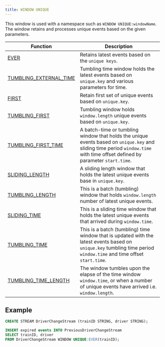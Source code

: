 ```yaml
---
title: WINDOW UNIQUE
---
```


This window is used with a namespace such as `WINDOW UNIQUE:windowName`. The window retains and processes unique events based on the given parameters.

| Function         | Description                 |
|-----------------------|------------------------------------------------------------|
| [EVER](ever.md)      | Retains latest events based on the `unique keys`.     |
| [TUMBLING_EXTERNAL_TIME](externalTimeBatch.md)      | Tumbling time window holds the latest events based on `unique.key` and various parameters for time.   | 
| [FIRST](first.md)    | Retain first set of unique events based on `unique.key`.  |
| [TUMBLING_FIRST](firstLengthBatch.md)             | Tumbling window holds `window.length` unique events based on `unique.key`.    |
| [TUMBLING_FIRST_TIME](firstTimeBatch.md)  | A batch-time or tumbling window that holds the unique events based on `unique.key` and sliding time period `window.time` with time offset defined by parameter `start.time`.	 |
| [SLIDING_LENGTH](length.md)    | A sliding length window that holds the latest unique events base in `unique.key`.     |
| [TUMBLING_LENGTH](lengthBatch.md)      | This is a batch (tumbling) window that holds `window.length` number of latest unique events.    |
| [SLIDING_TIME](time.md)   | This is a sliding time window that holds the latest unique events that arrived during `window.time`.   |
| [TUMBLING_TIME](timeBatch.md)     | This is a batch (tumbling) time window that is updated with the latest events based on `unique.key` tumbling time period `window.time` and time offset `start.time`.         |
| [TUMBLING_TIME_LENGTH](timeLengthBatch.md) | The window tumbles upon the elapse of the time window `window.time`, or when a number of unique events have arrived i.e. `window.length`.     |

## Example

```sql
CREATE STREAM DriverChangeStream (trainID STRING, driver STRING);

INSERT expired events INTO PreviousDriverChangeStream
SELECT trainID, driver
FROM DriverChangeStream WINDOW UNIQUE:EVER(trainID);
```
